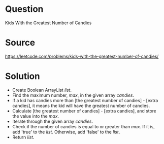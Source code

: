 # Question
Kids With the Greatest Number of Candies

# Source
https://leetcode.com/problems/kids-with-the-greatest-number-of-candies/

# Solution
 - Create Boolean ArrayList *list*.
 - Find the maximum number, *max*, in the given array *candies*.
 - If a kid has candies more than [the greatest number of candies] - [extra candies], it means the kid will have the greatest number of candies.
 - Calculate [the greatest number of candies] - [extra candies], and store the value into the *max*.
 - Iterate through the given array *candies*.
 - Check if the number of candies is equal to or greater than *max*. If it is, add 'true' to the *list*. Otherwise, add 'false' to the *list*.
 - Return *list*.
